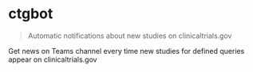 # ctgbot
> Automatic notifications about new studies on clinicaltrials.gov  
 
Get news on Teams channel every time new studies for defined queries appear on clinicaltrials.gov

